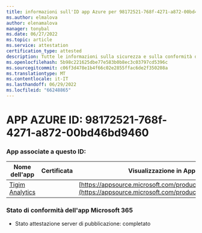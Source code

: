 ```yaml
---
title: informazioni sull'ID app Azure per 98172521-768f-4271-a872-00bd46bd9460
ms.author: elmalova
author: elenamalova
manager: tonybal
ms.date: 06/27/2022
ms.topic: article
ms.service: attestation
certification_type: attested
description: Tutte le informazioni sulla sicurezza e sulla conformità disponibili per 98172521-768f-4271-a872-00bd46bd9460.
ms.openlocfilehash: 5b98c221625dbe77e583b0b8ec3c03797cd5396c
ms.sourcegitcommit: c06f3d478e1b4f66c02e2855ffac6de2f350208a
ms.translationtype: MT
ms.contentlocale: it-IT
ms.lasthandoff: 06/29/2022
ms.locfileid: "66248865"
---
```

# <a name="azure-app-id-98172521-768f-4271-a872-00bd46bd9460"></a>APP AZURE ID: 98172521-768f-4271-a872-00bd46bd9460


### <a name="apps-associated-with-this-id"></a>App associate a questo ID:
| **Nome dell'app** | **Certificata** | **Visualizzazione in AppSource** |
|--------------|---------------|-----------------------|
| [Tigim Analytics](../forward/WA200004242.md) |  | [https://appsource.microsoft.com/product/office/WA200004242](https://appsource.microsoft.com/product/office/WA200004242) |

### <a name="microsoft-365-app-compliance-status"></a>Stato di conformità dell'app Microsoft 365
- Stato attestazione server di pubblicazione: completato
